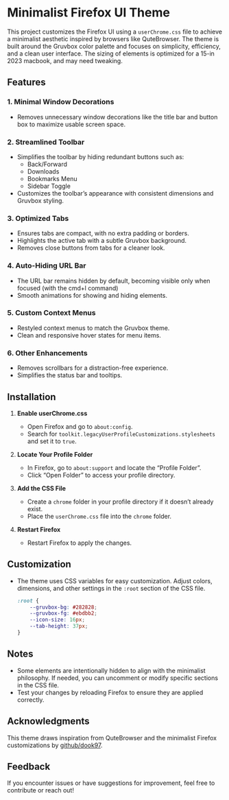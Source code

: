 # Minimalist Firefox UI Theme

This project customizes the Firefox UI using a `userChrome.css` file to achieve a minimalist aesthetic inspired by browsers like QuteBrowser. The theme is built around the Gruvbox color palette and focuses on simplicity, efficiency, and a clean user interface. The sizing of elements is optimized for a 15-in 2023 macbook, and may need tweaking.

## Features

### 1. **Minimal Window Decorations**
   - Removes unnecessary window decorations like the title bar and button box to maximize usable screen space.

### 2. **Streamlined Toolbar**
   - Simplifies the toolbar by hiding redundant buttons such as:
     - Back/Forward
     - Downloads
     - Bookmarks Menu
     - Sidebar Toggle
   - Customizes the toolbar’s appearance with consistent dimensions and Gruvbox styling.

### 3. **Optimized Tabs**
   - Ensures tabs are compact, with no extra padding or borders.
   - Highlights the active tab with a subtle Gruvbox background.
   - Removes close buttons from tabs for a cleaner look.

### 4. **Auto-Hiding URL Bar**
   - The URL bar remains hidden by default, becoming visible only when focused (with the cmd+l command)
   - Smooth animations for showing and hiding elements.

### 5. **Custom Context Menus**
   - Restyled context menus to match the Gruvbox theme.
   - Clean and responsive hover states for menu items.

### 6. **Other Enhancements**
   - Removes scrollbars for a distraction-free experience.
   - Simplifies the status bar and tooltips.

## Installation

1. **Enable userChrome.css**
   - Open Firefox and go to `about:config`.
   - Search for `toolkit.legacyUserProfileCustomizations.stylesheets` and set it to `true`.

2. **Locate Your Profile Folder**
   - In Firefox, go to `about:support` and locate the “Profile Folder”.
   - Click “Open Folder” to access your profile directory.

3. **Add the CSS File**
   - Create a `chrome` folder in your profile directory if it doesn’t already exist.
   - Place the `userChrome.css` file into the `chrome` folder.

4. **Restart Firefox**
   - Restart Firefox to apply the changes.

## Customization

- The theme uses CSS variables for easy customization. Adjust colors, dimensions, and other settings in the `:root` section of the CSS file.
  ```css
  :root {
      --gruvbox-bg: #282828;
      --gruvbox-fg: #ebdbb2;
      --icon-size: 16px;
      --tab-height: 37px;
  }
  ```

## Notes

- Some elements are intentionally hidden to align with the minimalist philosophy. If needed, you can uncomment or modify specific sections in the CSS file.
- Test your changes by reloading Firefox to ensure they are applied correctly.

## Acknowledgments

This theme draws inspiration from QuteBrowser and the minimalist Firefox customizations by [github/dook97](https://github.com/dook97).

## Feedback

If you encounter issues or have suggestions for improvement, feel free to contribute or reach out!


